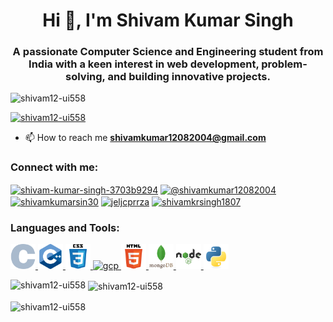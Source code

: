 <h1 align="center">Hi 👋, I'm Shivam Kumar Singh</h1>
<h3 align="center">A passionate Computer Science and Engineering student from India with a keen interest in web development, problem-solving, and building innovative projects.</h3>

<p align="left"> <img src="https://komarev.com/ghpvc/?username=shivam12-ui558&label=Profile%20views&color=0e75b6&style=flat" alt="shivam12-ui558" /> </p>

<p align="left"> <a href="https://github.com/ryo-ma/github-profile-trophy"><img src="https://github-profile-trophy.vercel.app/?username=shivam12-ui558" alt="shivam12-ui558" /></a> </p>

- 📫 How to reach me **shivamkumar12082004@gmail.com**

<h3 align="left">Connect with me:</h3>
<p align="left">
<a href="https://linkedin.com/in/shivam-kumar-singh-3703b9294" target="blank"><img align="center" src="https://raw.githubusercontent.com/rahuldkjain/github-profile-readme-generator/master/src/images/icons/Social/linked-in-alt.svg" alt="shivam-kumar-singh-3703b9294" height="30" width="40" /></a>
<a href="https://medium.com/@shivamkumar12082004" target="blank"><img align="center" src="https://raw.githubusercontent.com/rahuldkjain/github-profile-readme-generator/master/src/images/icons/Social/medium.svg" alt="@shivamkumar12082004" height="30" width="40" /></a>
<a href="https://www.hackerrank.com/shivamkumarsin30" target="blank"><img align="center" src="https://raw.githubusercontent.com/rahuldkjain/github-profile-readme-generator/master/src/images/icons/Social/hackerrank.svg" alt="shivamkumarsin30" height="30" width="40" /></a>
<a href="https://www.leetcode.com/jeljcprrza" target="blank"><img align="center" src="https://raw.githubusercontent.com/rahuldkjain/github-profile-readme-generator/master/src/images/icons/Social/leet-code.svg" alt="jeljcprrza" height="30" width="40" /></a>
<a href="https://auth.geeksforgeeks.org/user/shivamkrsingh1807" target="blank"><img align="center" src="https://raw.githubusercontent.com/rahuldkjain/github-profile-readme-generator/master/src/images/icons/Social/geeks-for-geeks.svg" alt="shivamkrsingh1807" height="30" width="40" /></a>
</p>

<h3 align="left">Languages and Tools:</h3>
<p align="left"> <a href="https://www.cprogramming.com/" target="_blank" rel="noreferrer"> <img src="https://raw.githubusercontent.com/devicons/devicon/master/icons/c/c-original.svg" alt="c" width="40" height="40"/> </a> <a href="https://www.w3schools.com/cpp/" target="_blank" rel="noreferrer"> <img src="https://raw.githubusercontent.com/devicons/devicon/master/icons/cplusplus/cplusplus-original.svg" alt="cplusplus" width="40" height="40"/> </a> <a href="https://www.w3schools.com/css/" target="_blank" rel="noreferrer"> <img src="https://raw.githubusercontent.com/devicons/devicon/master/icons/css3/css3-original-wordmark.svg" alt="css3" width="40" height="40"/> </a> <a href="https://cloud.google.com" target="_blank" rel="noreferrer"> <img src="https://www.vectorlogo.zone/logos/google_cloud/google_cloud-icon.svg" alt="gcp" width="40" height="40"/> </a> <a href="https://www.w3.org/html/" target="_blank" rel="noreferrer"> <img src="https://raw.githubusercontent.com/devicons/devicon/master/icons/html5/html5-original-wordmark.svg" alt="html5" width="40" height="40"/> </a> <a href="https://www.mongodb.com/" target="_blank" rel="noreferrer"> <img src="https://raw.githubusercontent.com/devicons/devicon/master/icons/mongodb/mongodb-original-wordmark.svg" alt="mongodb" width="40" height="40"/> </a> <a href="https://nodejs.org" target="_blank" rel="noreferrer"> <img src="https://raw.githubusercontent.com/devicons/devicon/master/icons/nodejs/nodejs-original-wordmark.svg" alt="nodejs" width="40" height="40"/> </a> <a href="https://www.python.org" target="_blank" rel="noreferrer"> <img src="https://raw.githubusercontent.com/devicons/devicon/master/icons/python/python-original.svg" alt="python" width="40" height="40"/> </a> </p>

<p><img align="left" src="https://github-readme-stats.vercel.app/api/top-langs?username=shivam12-ui558&show_icons=true&locale=en&layout=compact" alt="shivam12-ui558" /></p>

<p>&nbsp;<img align="center" src="https://github-readme-stats.vercel.app/api?username=shivam12-ui558&show_icons=true&locale=en" alt="shivam12-ui558" /></p>

<p><img align="center" src="https://github-readme-streak-stats.herokuapp.com/?user=shivam12-ui558&" alt="shivam12-ui558" /></p>
